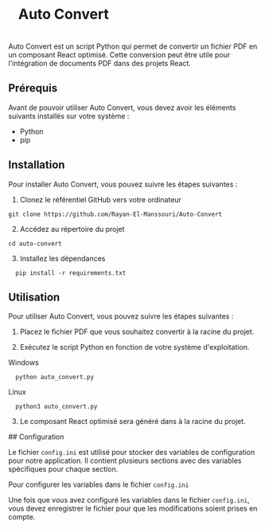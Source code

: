 <h1 align="center" style="padding: 20px; display: flex;">Auto Convert</h1>

Auto Convert est un script Python qui permet de convertir un fichier PDF en un composant React optimisé. Cette conversion peut être utile pour l'intégration de documents PDF dans des projets React.

## Prérequis

Avant de pouvoir utiliser Auto Convert, vous devez avoir les éléments suivants installés sur votre système :

- Python
- pip

## Installation

Pour installer Auto Convert, vous pouvez suivre les étapes suivantes :

1. Clonez le référentiel GitHub vers votre ordinateur

```white
git clone https://github.com/Rayan-El-Manssouri/Auto-Convert
```

2. Accédez au répertoire du projet

```white
cd auto-convert
```

3. Installez les dépendances

```white
  pip install -r requirements.txt
```

## Utilisation

Pour utiliser Auto Convert, vous pouvez suivre les étapes suivantes :

1. Placez le fichier PDF que vous souhaitez convertir à la racine du projet.

2. Exécutez le script Python en fonction de votre système d'exploitation.


Windows

```white
  python auto_convert.py
```

Linux

```white
  python3 auto_convert.py
```

3. Le composant React optimisé sera généré dans à la racine du projet.


## Configuration

Le fichier `config.ini` est utilisé pour stocker des variables de configuration pour notre application. Il contient plusieurs sections avec des variables spécifiques pour chaque section.

Pour configurer les variables dans le fichier `config.ini`

Une fois que vous avez configuré les variables dans le fichier `config.ini`, vous devez enregistrer le fichier pour que les modifications soient prises en compte.

